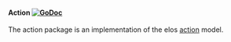 #### Action [![GoDoc](https://godoc.org/github.com/elos/models/action?status.svg)](https://godoc.org/github.com/elos/models/action)

The action package is an implementation of the elos [action](https://github.com/elos/documentation/blob/master/data/models/action.md) model.
